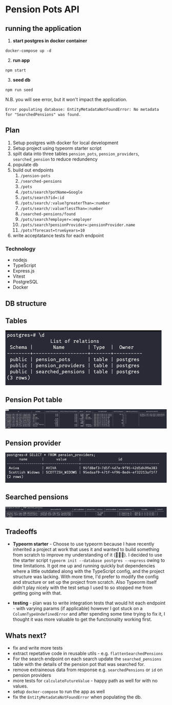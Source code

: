 # Pension Pots API 

## running the application

1. **start postgres in docker container**
```
docker-compose up -d
```
2. **run app**
```
npm start
```
3. **seed db**
```
npm run seed
```

N.B. you will see error, but it won't impact the application.
```
Error populating database: EntityMetadataNotFoundError: No metadata for "SearchedPensions" was found.
```

## Plan 

1. Setup postgres with docker for local development 
2. Setup project using typeorm starter script
3. spilt data into three tables `pension_pots`, `pension_providers`, `searched_pension` to reduce redundency 
4. populate db
5. build out endpoints
    1. `/pension-pots `
    2. `/searched-pensions`
    3. `/pots`
    4. `/pots/search?potName=Google`
    5. `/pots/search?id=:id`
    6. `/pots/search/:value?greaterThan=:number`
    7. `/pots/search/:value?lessThan=:number`
    8. `/searched-pensions/found`
    9. `/pots/search?employer=:employer`
    10. `/pots/search?pensionProvider=:pensionProvider.name`
    11. `/pots?forecast=true&years=10`
6. write acceptatance tests for each endpoint 

### Technology 
- nodejs
- TypeScript
- Express.js 
- Vitest
- PostgreSQL
- Docker 

## DB structure

## Tables
![](./img/db.png)

## Pension Pot table
![](./img/pension_pots.png)

## Pension provider
![](./img/pension_providers.png)

## Searched pensions
![](./img/searched_pensions.png)

## Tradeoffs

- **Typeorm starter** - Choose to use typeorm because I have recently inherited a project at work that uses it and wanted to build something from scratch to improve my understanding of it (🦆🦜🗿). I decided to use the starter script `typeorm init --database postgres --express` owing to time limitations. It got me up and running quickly but dependencies where a little outdated along with the TypeScript config, and the project structure was lacking. With more time, I'd prefer to modify the config and structure or set up the project from scratch. Also Typeorm itself didn't play nicely with the test setup I used to so stopped me from getting going with that.

- **testing** - plan was to write integration tests that would hit each endpoint - with varying params (if applicable) however I got stuck on a `ColumnTypeUndefinedError` and after spending some time trying to fix it, I thought it was more valuable to get the functionality working first. 


## Whats next? 
- fix and write more tests
- extract repetative code in reusable utils - e.g. `flattenSearchedPensions`
- For the search endpoint on each search update the `searched_pensions` table with the details of the pension pot that was searched for. 
- remove extraineous data from response e.g. `searchedPensions` or `id` on pension providers
- more tests for `calculateFutureValue` - happy path as well for with no values. 
- setup `docker-compose` to run the app as well
- fix the `EntityMetadataNotFoundError` when populating the db.




